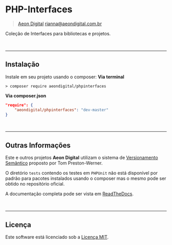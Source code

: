  PHP-Interfaces
================

> [Aeon Digital](http://aeondigital.com.br)
> rianna@aeondigital.com.br

Coleção de Interfaces para bibliotecas e projetos.


&nbsp;
&nbsp;


_______________________________________________________________________________

## Instalação

Instale em seu projeto usando o composer:
**Via terminal**
```shell
> composer require aeondigital/phpinterfaces
```

**Via composer.json**
```json
"require": {
    "aeondigital/phpinterfaces": "dev-master"
}
```


&nbsp;
&nbsp;


_______________________________________________________________________________

## Outras Informações

Este e outros projetos **Aeon Digital** utilizam o sistema de [Versionamento
Semântico](https://semver.org/) proposto por Tom Preston-Werner.

O diretório `tests` contendo os testes em `PHPUnit` não está disponível por
padrão para pacotes instalados usando o composer mas o mesmo pode ser obtido no
repositório oficial.

A documentação completa pode ser vista em
[ReadTheDocs](https://php-interfaces.readthedocs.io/pt/latest/).


&nbsp;
&nbsp;


_______________________________________________________________________________

## Licença

Este software está licenciado sob a [Licença MIT](LICENSE).
